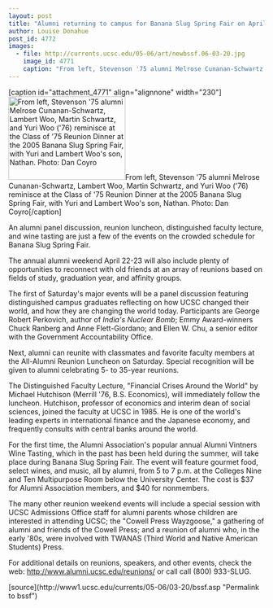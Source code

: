 ```yaml
---
layout: post
title: "Alumni returning to campus for Banana Slug Spring Fair on April 22-23"
author: Louise Donahue 
post_id: 4772
images:
  - file: http://currents.ucsc.edu/05-06/art/newbssf.06-03-20.jpg
    image_id: 4771
    caption: "From left, Stevenson '75 alumni Melrose Cunanan-Schwartz, Lambert Woo, Martin Schwartz, and Yuri Woo ('76) reminisce at the Class of '75 Reunion Dinner at the 2005 Banana Slug Spring Fair, with Yuri and Lambert Woo's son, Nathan. Photo: Dan Coyro"
---
```


[caption id="attachment_4771" align="alignnone" width="230"]<a href="http://localhost/mysite/wp-content/uploads/2006/03/newbssf.06-03-20.jpg"><img class="size-full wp-image-4771" src="http://localhost/mysite/wp-content/uploads/2006/03/newbssf.06-03-20.jpg" alt="From left, Stevenson '75 alumni Melrose Cunanan-Schwartz, Lambert Woo, Martin Schwartz, and Yuri Woo ('76) reminisce at the Class of '75 Reunion Dinner at the 2005 Banana Slug Spring Fair, with Yuri and Lambert Woo's son, Nathan. Photo: Dan Coyro" width="230" height="164" /></a>From left, Stevenson '75 alumni Melrose Cunanan-Schwartz, Lambert Woo, Martin Schwartz, and Yuri Woo ('76) reminisce at the Class of '75 Reunion Dinner at the 2005 Banana Slug Spring Fair, with Yuri and Lambert Woo's son, Nathan. Photo: Dan Coyro[/caption]
<a name="content" id="content"></a>
<p>
  An alumni panel discussion, reunion luncheon, distinguished faculty lecture, and wine tasting are just a few of the events on the crowded schedule for Banana Slug Spring Fair.
</p>
<p>
  The annual alumni weekend April 22-23 will also include plenty of opportunities to reconnect with old friends at an array of reunions based on fields of study, graduation year, and affinity groups.
</p>
<p>
  The first of Saturday's major events will be a panel discussion featuring distinguished campus graduates reflecting on how UCSC changed their world, and how they are changing the world today. Participants are George Robert Perkovich, author of <i>India's Nuclear Bomb</i>; Emmy Award-winners Chuck Ranberg and Anne Flett-Giordano; and Ellen W. Chu, a senior editor with the Government Accountability Office.
</p>
<p>
  Next, alumni can reunite with classmates and favorite faculty members at the All-Alumni Reunion Luncheon on Saturday. Special recognition will be given to alumni celebrating 5- to 35-year reunions.
</p>
<p>
  The Distinguished Faculty Lecture, "Financial Crises Around the World" by Michael Hutchison (Merrill '76, B.S. Economics), will immediately follow the luncheon. Hutchison, professor of economics and interim dean of social sciences, joined the faculty at UCSC in 1985. He is one of the world's leading experts in international finance and the Japanese economy, and frequently consults with central banks around the world.
</p>
<p>
  For the first time, the Alumni Association's popular annual Alumni Vintners Wine Tasting, which in the past has been held during the summer, will take place during Banana Slug Spring Fair. The event will feature gourmet food, select wines, and music, all by alumni, from 5 to 7 p.m. at the Colleges Nine and Ten Multipurpose Room below the University Center. The cost is $37 for Alumni Association members, and $40 for nonmembers.
</p>
<p>
  The many other reunion weekend events will include a special session with UCSC Admissions Office staff for alumni parents whose children are interested in attending UCSC; the "Cowell Press Wayzgoose," a gathering of alumni and friends of the Cowell Press; and a reunion of alumni who, in the early '80s, were involved with TWANAS (Third World and Native American Students) Press.
</p>
<p>
  For additional details on reunions, speakers, and other events, check the web: <a href="http://www.alumni.ucsc.edu/reunions/">http://www.alumni.ucsc.edu/reunions/</a> or call call (800) 933-SLUG.
</p>
<form>
  <input name="t1" size="-1" type="hidden">
</form>




</p>
[source](http://www1.ucsc.edu/currents/05-06/03-20/bssf.asp "Permalink to bssf")
